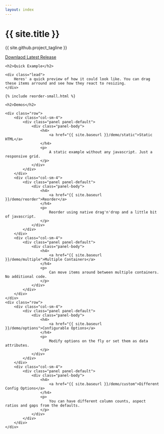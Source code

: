 ```yaml
---
layout: index
---
```

<div class="jumbotron">
    <div class="container">
        <h1>{{ site.title }}</h1>
        <p>{{ site.github.project_tagline }}</p>
        <a
         href="{{ site.github.releases[0].zipball_url }}"
         class="btn-lg btn-primary">
			Downlaod Latest Release
        </a>
    </div>
</div>

<div class="container">

    <h2>Quick Example</h2>

    <div class="lead">
        Heres' a quick preview of how it could look like. You can drag these items arround and see how they react to resizing.
    </div>
</div>

<div class="container">

	{% include reorder-small.html %}

</div>

<div class="container">

    <h2>Demos</h2>

    <div class="row">
        <div class="col-sm-4">
            <div class="panel panel-default">
                <div class="panel-body">
                    <h4>
                        <a href="{{ site.baseurl }}/demo/static">Static HTML</a>
                    </h4>
                    <p>
                        A static example without any javascript. Just a responsive grid.
                    </p>
                </div>
            </div>
        </div>
        <div class="col-sm-4">
            <div class="panel panel-default">
                <div class="panel-body">
                    <h4>
                        <a href="{{ site.baseurl }}/demo/reorder">Reorder</a>
                    </h4>
                    <p>
                        Reorder using native drag'n'drop and a little bit of javascript.
                    </p>
                </div>
            </div>
        </div>
        <div class="col-sm-4">
            <div class="panel panel-default">
                <div class="panel-body">
                    <h4>
                        <a href="{{ site.baseurl }}/demo/multiple">Multiple Containers</a>
                    </h4>
                    <p>
                        Can move items around between multiple containers. No additional code.
                    </p>
                </div>
            </div>
        </div>
    </div>
    <div class="row">
        <div class="col-sm-4">
            <div class="panel panel-default">
                <div class="panel-body">
                    <h4>
                        <a href="{{ site.baseurl }}/demo/options">Configurable Options</a>
                    </h4>
                    <p>
                        Modify options on the fly or set them as data attributes.
                    </p>
                </div>
            </div>
        </div>
        <div class="col-sm-4">
            <div class="panel panel-default">
                <div class="panel-body">
                    <h4>
                        <a href="{{ site.baseurl }}/demo/custom">Different Config Options</a>
                    </h4>
                    <p>
                        You can have different column counts, aspect ratios and gaps from the defaults.
                    </p>
                </div>
            </div>
        </div>
    </div>
</div>

